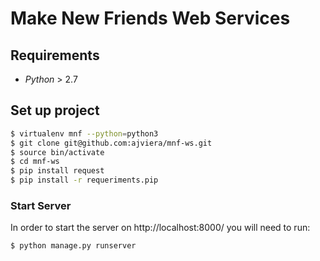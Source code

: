 # Make New Friends Web Services

## Requirements
- _Python_ > 2.7

## Set up project

```sh
$ virtualenv mnf --python=python3
$ git clone git@github.com:ajviera/mnf-ws.git
$ source bin/activate
$ cd mnf-ws
$ pip install request
$ pip install -r requeriments.pip
```
### Start Server

In order to start the server on http://localhost:8000/ you will need to run:
```sh
$ python manage.py runserver
```
